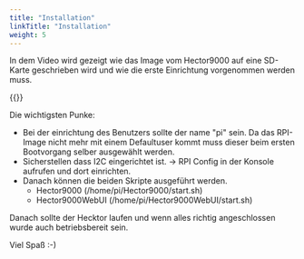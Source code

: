 ```yaml
---
title: "Installation"
linkTitle: "Installation"
weight: 5
---
```


In dem Video wird gezeigt wie das Image vom Hector9000 auf eine SD-Karte geschrieben wird und wie die erste Einrichtung vorgenommen werden muss.

{{<youtube XXcrCCRQQJg>}}

Die wichtigsten Punke:
  - Bei der einrichtung des Benutzers sollte der name "pi" sein. 
    Da das RPI-Image nicht mehr mit einem Defaultuser kommt muss dieser beim ersten Bootvorgang selber ausgewählt werden.
  - Sicherstellen dass I2C eingerichtet ist. -> RPI Config in der Konsole aufrufen und dort einrichten.
  - Danach können die beiden Skripte ausgeführt werden. 
    - Hector9000 (/home/pi/Hector9000/start.sh)
    - Hector9000WebUI (/home/pi/Hector9000WebUI/start.sh)

Danach sollte der Hecktor laufen und wenn alles richtig angeschlossen wurde auch betriebsbereit sein.

Viel Spaß :-)